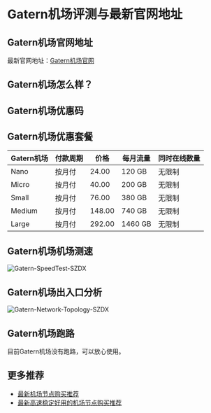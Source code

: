 # Gatern机场评测与最新官网地址

## Gatern机场官网地址
最新官网地址：[Gatern机场官网](https://jd123.affxc.com/gatern/)

## Gatern机场怎么样？


## Gatern机场优惠码


## Gatern机场优惠套餐

| Gatern机场 | 付款周期 | 价格     | 每月流量    | 同时在线数量 |
|--------|------|--------|---------|--------|
| Nano   | 按月付  | 24.00  | 120 GB  | 无限制    |
| Micro  | 按月付  | 40.00  | 200 GB  | 无限制    |
| Small  | 按月付  | 76.00  | 380 GB  | 无限制    |
| Medium | 按月付  | 148.00 | 740 GB  | 无限制    |
| Large  | 按月付  | 292.00 | 1460 GB | 无限制    |

## Gatern机场机场测速

![Gatern-SpeedTest-SZDX](https://github.com/jiedian123com/gatern/assets/152299361/627e1dd6-7e05-41af-a98d-3d68ad78dd85)

## Gatern机场出入口分析

![Gatern-Network-Topology-SZDX](https://github.com/jiedian123com/gatern/assets/152299361/72ecbf9b-bb7e-4ca9-97fb-010b133aafbf)

## Gatern机场跑路
目前Gatern机场没有跑路，可以放心使用。

## 更多推荐
 - [最新机场节点购买推荐](https://github.com/jiedian123com)
 - [最新高速稳定好用的机场节点购买推荐](https://www.jiedian123.com/?utm_source=github&utm_medium=jiedian123com-details)

